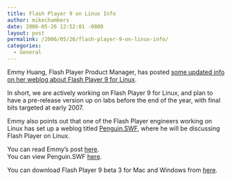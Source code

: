```yaml
---
title: Flash Player 9 on Linux Info
author: mikechambers
date: 2006-05-26 12:52:01 -0800
layout: post
permalink: /2006/05/26/flash-player-9-on-linux-info/
categories:
  - General
---
```



Emmy Huang, Flash Player Product Manager, has posted [some updated info on her weblog about Flash Player 9 for Linux][1].

In short, we are actively working on Flash Player 9 for Linux, and plan to have a pre-release version up on labs before the end of the year, with final bits targeted at early 2007.

Emmy also points out that&#160;one of the Flash Player engineers working on Linux has set up a weblog titled [Penguin.SWF][2], where he will be discussing Flash Player on Linux.

You can read Emmy&#8217;s post [here][1].  
You can view Penguin.SWF [here][2].

You can download Flash Player 9 beta 3 for Mac and Windows from [here][3].

 [1]: http://weblogs.macromedia.com/emmy/archives/2006/05/yes_virginia_th.cfm
 [2]: http://blogs.adobe.com/penguin.swf/
 [3]: http://www.adobe.com/go/labs_flex2_downloads